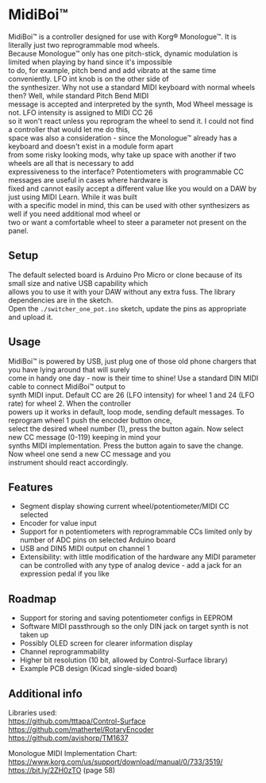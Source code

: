 # MidiBoi™

MidiBoi™ is a controller designed for use with Korg® Monologue™. It is literally just two reprogrammable mod wheels.  
Because Monologue™ only has one pitch-stick, dynamic modulation is limited when playing by hand since it's  impossible  
to do, for example, pitch bend and add vibrato at the same time conveniently. LFO int knob is on the other side of  
the synthesizer. Why not use a standard MIDI keyboard with normal wheels then? Well, while standard Pitch Bend MIDI  
message is accepted and interpreted by the synth, Mod Wheel message is not. LFO intensity is assigned to MIDI CC 26  
so it won't react unless you reprogram the wheel to send it. I could not find a controller that would let me do this,  
space was also a consideration - since the Monologue™ already has a keyboard and doesn't exist in a module form apart  
from some risky looking mods, why take up space with another if two wheels are all that is necessary to add  
expressiveness to the interface? Potentiometers with programmable CC messages are useful in cases where hardware is  
fixed and cannot easily accept a different value like you would on a DAW by just using MIDI Learn. While it was built  
with a specific model in mind, this can be used with other synthesizers as well if you need additional mod wheel or  
two or want a comfortable wheel to steer a parameter not present on the panel.

## Setup  

The default selected board is Arduino Pro Micro or clone because of its small size and native USB capability which  
allows you to use it with your DAW without any extra fuss. The library dependencies are in the sketch.  
Open the `./switcher_one_pot.ino` sketch, update the pins as appropriate and upload it.

## Usage

MidiBoi™ is powered by USB, just plug one of those old phone chargers that you have lying around that will surely  
come in handy one day - now is their time to shine! Use a standard DIN MIDI cable to connect MidiBoi™ output to  
synth MIDI input. Default CC are 26 (LFO intensity) for wheel 1 and 24 (LFO rate) for wheel 2. When the controller  
powers up it works in default, loop mode, sending default messages. To reprogram wheel 1 push the encoder button once,  
select the desired wheel number (1), press the button again. Now select new CC message (0-119) keeping in mind your  
synths MIDI implementation. Press the button again to save the change. Now wheel one send a new CC message and you  
instrument should react accordingly.

## Features

* Segment display showing current wheel/potentiometer/MIDI CC selected
* Encoder for value input
* Support for n potentiometers with reprogrammable CCs limited only by number of ADC pins on selected Arduino board
* USB and DIN5 MIDI output on channel 1
* Extensibility: with little modification of the hardware any MIDI parameter can be controlled with any type of analog device - add a jack for an expression pedal if you like

## Roadmap  

* Support for storing and saving potentiometer configs in EEPROM
* Software MIDI passthrough so the only DIN jack on target synth is not taken up
* Possibly OLED screen for clearer information display
* Channel reprogrammability
* Higher bit resolution (10 bit, allowed by Control-Surface library)
* Example PCB design (Kicad single-sided board)

## Additional info

Libraries used:  
https://github.com/tttapa/Control-Surface  
https://github.com/mathertel/RotaryEncoder  
https://github.com/avishorp/TM1637

Monologue MIDI Implementation Chart:  
https://www.korg.com/us/support/download/manual/0/733/3519/  
https://bit.ly/2ZH0zTO (page 58)
